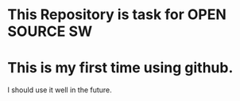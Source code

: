 # This Repository is task for OPEN SOURCE SW
# This is my first time using github. 
I should use it well in the future.
